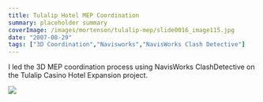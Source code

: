 ```yaml
---
title: Tulalip Hotel MEP Coordination
summary: placeholder summary
coverImage: /images/mortenson/tulalip-mep/slide0016_image115.jpg
date: "2007-08-29"
tags: ["3D Coordination","Navisworks","NavisWorks Clash Detective"]
---
```


I led the 3D MEP coordination process using NavisWorks ClashDetective on the Tulalip Casino Hotel Expansion project.

![](/images/mortenson/tulalip-mep/slide0016_image117.jpg)